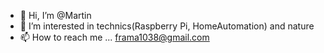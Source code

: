 - 👋 Hi, I’m @Martin
- 👀 I’m interested in technics(Raspberry Pi, HomeAutomation) and nature
- 📫 How to reach me ... frama1038@gmail.com

<!---
Fragner/Fragner is a ✨ special ✨ repository because its `README.md` (this file) appears on your GitHub profile.
You can click the Preview link to take a look at your changes.
--->
